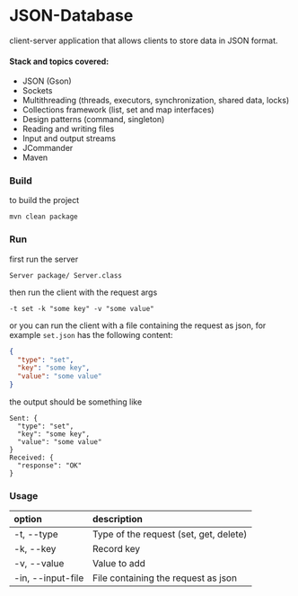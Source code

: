# JSON-Database
client-server application that allows clients to store data in JSON format.

#### Stack and topics covered:
* JSON (Gson)
* Sockets
* Multithreading (threads, executors, synchronization, shared data, locks)
* Collections framework (list, set and map interfaces)
* Design patterns (command, singleton)
* Reading and writing files
* Input and output streams
* JCommander
* Maven 

### Build
to build the project 

```shell
mvn clean package
```
### Run
first run the server

```shell
Server package/ Server.class
```

then run the client with the request args

```shell
-t set -k "some key" -v "some value"
```

or you can run the client with a file containing the request as json, for example `set.json` 
has the following content:

```json
{
  "type": "set",
  "key": "some key",
  "value": "some value"
}
```

the output should be something like

```
Sent: {
  "type": "set",
  "key": "some key",
  "value": "some value"
}
Received: {
  "response": "OK"
}
```

### Usage

| option            | description                            |
|:------------------|:---------------------------------------|
| -t, --type        | Type of the request (set, get, delete) |
| -k, --key         | Record key                             |
| -v, --value       | Value to add                           |
| -in, --input-file | File containing the request as json    |
